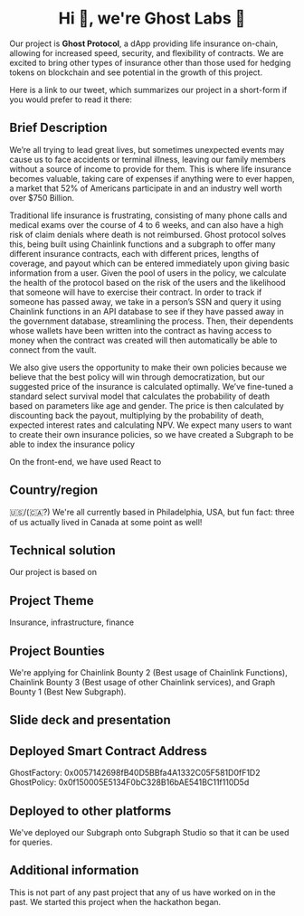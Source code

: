 <h1 align="center">Hi 👋, we're Ghost Labs 👻</h1>

Our project is **Ghost Protocol**, a dApp providing life insurance on-chain, allowing for increased speed, security, and flexibility of contracts. We are excited to bring other types of insurance other than those used for hedging tokens on blockchain and see potential in the growth of this project. 

Here is a link to our tweet, which summarizes our project in a short-form if you would prefer to read it there: 

<h2 align="left">Brief Description</h2>

We’re all trying to lead great lives, but sometimes unexpected events may cause us to face accidents or terminal illness, leaving our family members without a source of income to provide for them. This is where life insurance becomes valuable, taking care of expenses if anything were to ever happen, a market that 52% of Americans participate in and an industry well worth over $750 Billion. 

Traditional life insurance is frustrating, consisting of many phone calls and medical exams over the course of 4 to 6 weeks, and can also have a high risk of claim denials where death is not reimbursed. Ghost protocol solves this, being built using Chainlink functions and a subgraph to offer many different insurance contracts, each with different prices, lengths of coverage, and payout which can be entered immediately upon giving basic information from a user. Given the pool of users in the policy, we calculate the health of the protocol based on the risk of the users and the likelihood that someone will have to exercise their contract. In order to track if someone has passed away, we take in a person’s SSN and query it using Chainlink functions in an API database to see if they have passed away in the government database, streamlining the process. Then, their dependents whose wallets have been written into the contract as having access to money when the contract was created will then automatically be able to connect from the vault. 

We also give users the opportunity to make their own policies because we believe that the best policy will win through democratization, but our suggested price of the insurance is calculated optimally. We’ve fine-tuned a standard select survival model that calculates the probability of death based on parameters like age and gender. The price is then calculated by discounting back the payout, multiplying by the probability of death, expected interest rates and calculating NPV. We expect many users to want to create their own insurance policies, so we have created a Subgraph to be able to index the insurance policy 

On the front-end, we have used React to 

<h2 align="left">Country/region</h2> 🇺🇸/(🇨🇦?)
We're all currently based in Philadelphia, USA, but fun fact: three of us actually lived in Canada at some point as well!

<h2 align="left">Technical solution</h2>
Our project is based on 

<h2 align="left">Project Theme</h2>
Insurance, infrastructure, finance 

<h2 align="left">Project Bounties</h2>
We're applying for Chainlink Bounty 2 (Best usage of Chainlink Functions), Chainlink Bounty 3 (Best usage of other Chainlink services), and Graph Bounty 1 (Best New Subgraph). 

<h2 align="left">Slide deck and presentation</h2>

<h2 align="left">Deployed Smart Contract Address</h2>
GhostFactory: 0x0057142698fB40D5BBfa4A1332C05F581D0fF1D2
GhostPolicy: 0x0f150005E5134F0bC328B16bAE541BC11f110D5d

<h2 align="left">Deployed to other platforms</h2>
We've deployed our Subgraph onto Subgraph Studio so that it can be used for queries. 

<h2 align="left">Additional information</h2>
This is not part of any past project that any of us have worked on in the past. We started this project when the hackathon began. 








